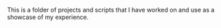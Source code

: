This is a folder of projects and scripts that I have worked on and use as a showcase of my experience.
